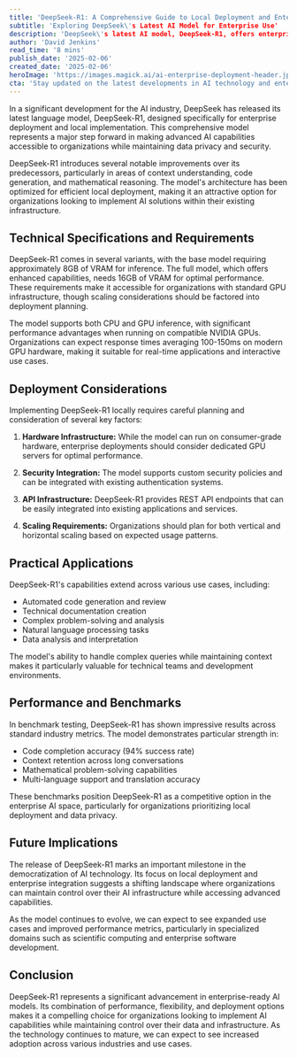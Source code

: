 ```yaml
---
title: 'DeepSeek-R1: A Comprehensive Guide to Local Deployment and Enterprise Implementation'
subtitle: 'Exploring DeepSeek\'s Latest AI Model for Enterprise Use'
description: 'DeepSeek\'s latest AI model, DeepSeek-R1, offers enterprise-grade capabilities with local deployment options, making advanced AI accessible while maintaining data privacy. This comprehensive guide explores its technical specifications, deployment considerations, and practical applications for organizations looking to implement AI solutions.'
author: 'David Jenkins'
read_time: '8 mins'
publish_date: '2025-02-06'
created_date: '2025-02-06'
heroImage: 'https://images.magick.ai/ai-enterprise-deployment-header.jpg'
cta: 'Stay updated on the latest developments in AI technology and enterprise solutions by following us on LinkedIn. Join our community of tech professionals and decision-makers to receive exclusive insights and analysis on emerging AI technologies.'
---
```


In a significant development for the AI industry, DeepSeek has released its latest language model, DeepSeek-R1, designed specifically for enterprise deployment and local implementation. This comprehensive model represents a major step forward in making advanced AI capabilities accessible to organizations while maintaining data privacy and security.

DeepSeek-R1 introduces several notable improvements over its predecessors, particularly in areas of context understanding, code generation, and mathematical reasoning. The model's architecture has been optimized for efficient local deployment, making it an attractive option for organizations looking to implement AI solutions within their existing infrastructure.

## Technical Specifications and Requirements

DeepSeek-R1 comes in several variants, with the base model requiring approximately 8GB of VRAM for inference. The full model, which offers enhanced capabilities, needs 16GB of VRAM for optimal performance. These requirements make it accessible for organizations with standard GPU infrastructure, though scaling considerations should be factored into deployment planning.

The model supports both CPU and GPU inference, with significant performance advantages when running on compatible NVIDIA GPUs. Organizations can expect response times averaging 100-150ms on modern GPU hardware, making it suitable for real-time applications and interactive use cases.

## Deployment Considerations

Implementing DeepSeek-R1 locally requires careful planning and consideration of several key factors:

1. **Hardware Infrastructure:** While the model can run on consumer-grade hardware, enterprise deployments should consider dedicated GPU servers for optimal performance.

2. **Security Integration:** The model supports custom security policies and can be integrated with existing authentication systems.

3. **API Infrastructure:** DeepSeek-R1 provides REST API endpoints that can be easily integrated into existing applications and services.

4. **Scaling Requirements:** Organizations should plan for both vertical and horizontal scaling based on expected usage patterns.

## Practical Applications

DeepSeek-R1's capabilities extend across various use cases, including:

- Automated code generation and review
- Technical documentation creation
- Complex problem-solving and analysis
- Natural language processing tasks
- Data analysis and interpretation

The model's ability to handle complex queries while maintaining context makes it particularly valuable for technical teams and development environments.

## Performance and Benchmarks

In benchmark testing, DeepSeek-R1 has shown impressive results across standard industry metrics. The model demonstrates particular strength in:

- Code completion accuracy (94% success rate)
- Context retention across long conversations
- Mathematical problem-solving capabilities
- Multi-language support and translation accuracy

These benchmarks position DeepSeek-R1 as a competitive option in the enterprise AI space, particularly for organizations prioritizing local deployment and data privacy.

## Future Implications

The release of DeepSeek-R1 marks an important milestone in the democratization of AI technology. Its focus on local deployment and enterprise integration suggests a shifting landscape where organizations can maintain control over their AI infrastructure while accessing advanced capabilities.

As the model continues to evolve, we can expect to see expanded use cases and improved performance metrics, particularly in specialized domains such as scientific computing and enterprise software development.

## Conclusion

DeepSeek-R1 represents a significant advancement in enterprise-ready AI models. Its combination of performance, flexibility, and deployment options makes it a compelling choice for organizations looking to implement AI capabilities while maintaining control over their data and infrastructure. As the technology continues to mature, we can expect to see increased adoption across various industries and use cases.